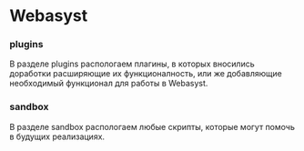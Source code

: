 # Webasyst
### plugins ###
В разделе plugins распологаем плагины, в которых вносились доработки расширяющие их функционалность, или же добавляющие необходимый функционал для работы в Webasyst.
### sandbox ###
В разделе sandbox распологаем любые скрипты, которые могут помочь в будущих реализациях.
